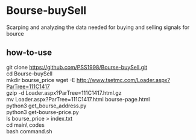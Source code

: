 # Bourse-buySell
Scarping and analyzing the data needed for buying and selling signals for bource<br/>

## how-to-use
git clone https://github.com/PSS1998/Bourse-buySell.git<br/>
cd Bourse-buySell<br/>
mkdir bourse_price
wget -E http://www.tsetmc.com/Loader.aspx?ParTree=111C1417<br/>
gzip -d Loader.aspx\?ParTree\=111C1417.html.gz<br/>
mv Loader.aspx\?ParTree\=111C1417.html bourse-page.html<br/>
python3 get_bourse_address.py<br/>
python3 get-bourse-price.py<br/>
ls bourse_price > index.txt<br/>
cd main\ codes<br/>
bash command.sh<br/>
